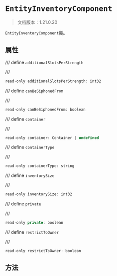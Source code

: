# `EntityInventoryComponent`

> 文档版本：1.21.0.20

`EntityInventoryComponent`类。

## 属性

/// define
`additionalSlotsPerStrength`


///

```js
read-only additionalSlotsPerStrength: int32
```


/// define
`canBeSiphonedFrom`


///

```js
read-only canBeSiphonedFrom: boolean
```


/// define
`container`


///

```js
read-only container: Container | undefined
```


/// define
`containerType`


///

```js
read-only containerType: string
```


/// define
`inventorySize`


///

```js
read-only inventorySize: int32
```


/// define
`private`


///

```js
read-only private: boolean
```


/// define
`restrictToOwner`


///

```js
read-only restrictToOwner: boolean
```


## 方法
